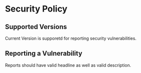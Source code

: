 # Security Policy

## Supported Versions

Current Version is supporetd for reporting security vulnerabilities.

## Reporting a Vulnerability

Reports should have valid headline as well as valid description.

